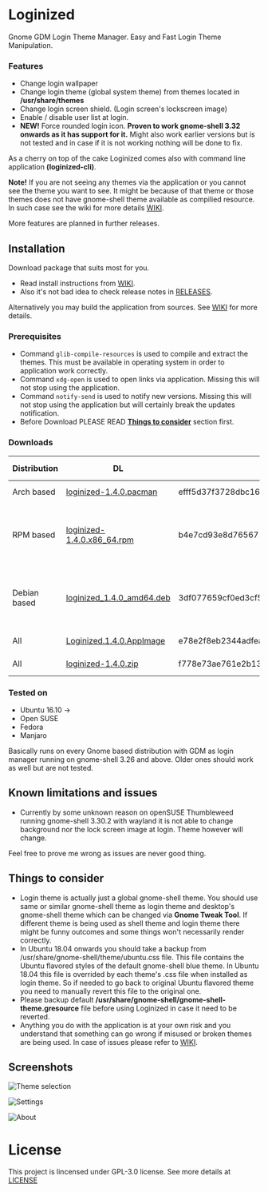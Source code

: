 # Loginized
Gnome GDM Login Theme Manager. Easy and Fast Login Theme Manipulation.

### Features
* Change login wallpaper
* Change login theme (global system theme) from themes located in __/usr/share/themes__
* Change login screen shield. (Login screen's lockscreen image)
* Enable / disable user list at login. 
* __NEW!__ Force rounded login icon. __Proven to work gnome-shell 3.32 onwards as it has support for it.__ Might also work earlier versions but is not tested and in case if it is not working nothing will be done to fix.

As a cherry on top of the cake Loginized comes also with command line application __(loginized-cli)__.

__Note!__ If you are not seeing any themes via the application or you cannot see the theme you want to see. It might be because of that theme or those themes does not have gnome-shell theme available as compilied resource. In such case see the wiki for more details [WIKI](https://github.com/juhaku/loginized/wiki/Help).

More features are planned in further releases.

## Installation
Download package that suits most for you.
 * Read install instructions from [WIKI](https://github.com/juhaku/loginized/wiki).
 * Also it's not bad idea to check release notes in [RELEASES](https://github.com/juhaku/loginized/releases).

Alternatively you may build the application from sources. See [WIKI](https://github.com/juhaku/loginized/wiki#build-application-from-sources) for more details.

### Prerequisites
 * Command `glib-compile-resources` is used to compile and extract the themes. This must be available in operating system in order to application work correctly.
 * Command `xdg-open` is used to open links via application. Missing this will not stop using the application.
 * Command `notify-send` is used to notify new versions. Missing this will not stop using the application but will certainly break the updates notification.
 * Before Download PLEASE READ [__Things to consider__](#things-to-consider) section first.

### Downloads

Distribution | DL | Sha1 | Required packages
-------------|----|------|------------------
Arch based   | [loginized-1.4.0.pacman](https://github.com/juhaku/loginized/releases/download/1.4.0/loginized-1.4.0.pacman) | 	 efff5d37f3728dbc16832219ac346ef77af3c613 | glib2, xdg-utils
RPM based    | [loginized-1.4.0.x86_64.rpm](https://github.com/juhaku/loginized/releases/download/1.4.0/loginized-1.4.0.x86_64.rpm) | 	 b4e7cd93e8d765671f9bd03df1b29e7370ada60c | glib2-devel, xdg-utils (Open SUSE, Fedora)
Debian based | [loginized_1.4.0_amd64.deb](https://github.com/juhaku/loginized/releases/download/1.4.0/loginized_1.4.0_amd64.deb) | 3df077659cf0ed3cf5cd55d9cd87f0242e12ca7d | libglib2.0-bin, libglib2.0-dev-bin, xdg-utils (Ubuntu)
All          | [Loginized.1.4.0.AppImage](https://github.com/juhaku/loginized/releases/download/1.4.0/Loginized.1.4.0.AppImage) | 	 e78e2f8eb2344adfeab25ed9f13bbae6a57502d2 | Distro dependant
All          | [loginized-1.4.0.zip](https://github.com/juhaku/loginized/releases/download/1.4.0/loginized-1.4.0.zip) | 	 f778e73ae761e2b131b6e0020c028f9577957ba2 | Distro dependant

### Tested on
* Ubuntu 16.10 ->
* Open SUSE
* Fedora
* Manjaro

Basically runs on every Gnome based distribution with GDM as login manager running on gnome-shell 3.26 and above. Older ones should work as well but are not tested.

## Known limitations and issues

* Currently by some unknown reason on openSUSE Thumbleweed running gnome-shell 3.30.2 with wayland it is not able to change background nor the lock screen image at login. Theme however will change. 

Feel free to prove me wrong as issues are never good thing. 

## Things to consider
 * Login theme is actually just a global gnome-shell theme. You should use same or similar gnome-shell theme as login theme and desktop's gnome-shell theme which can be changed via __Gnome Tweak Tool__. If different theme is being used as shell theme and login theme there might be funny outcomes and some things won't necessarily render correctly.
 * In Ubuntu 18.04 onwards you should take a backup from /usr/share/gnome-shell/theme/ubuntu.css file. This file contains the Ubuntu flavored styles of the default gnome-shell blue theme. In Ubuntu 18.04 this file is overrided by each theme's .css file when installed as login theme. So if needed to go back to original Ubuntu flavored theme you need to manually revert this file to the original one.
 * Please backup default __/usr/share/gnome-shell/gnome-shell-theme.gresource__ file before using Loginized in case it need to be reverted.
 * Anything you do with the application is at your own risk and you understand that something can go wrong if misused or broken themes are being used. In case of issues please refer to [WIKI](https://github.com/juhaku/loginized/wiki/Help).

## Screenshots
![Theme selection](https://github.com/juhaku/loginized/blob/master/screenshots/screen1.png)

![Settings](https://github.com/juhaku/loginized/blob/master/screenshots/screen2.png)

![About](https://github.com/juhaku/loginized/blob/master/screenshots/screen3.png)

# License

This project is lincensed under GPL-3.0 license. See more details at [LICENSE](https://github.com/juhaku/loginized/blob/master/LICENSE)
